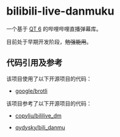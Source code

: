 # bilibili-live-danmuku

一个基于 [QT 6](https://doc.qt.io/qt-6/index.html) 的哔哩哔哩直播弹幕库。

目前处于早期开发阶段，~~勉强能用~~。

## 代码引用及参考

该项目使用了以下开源项目的代码：

- [google/brotli](https://github.com/google/brotli)

该项目参考了以下开源项目的代码：

- [copyliu/bililive_dm](https://github.com/copyliu/bililive_dm)

- [qydysky/bili_danmu](https://github.com/qydysky/bili_danmu)